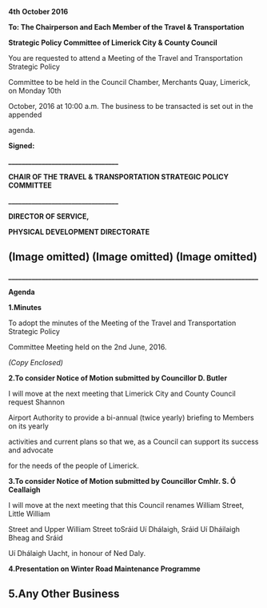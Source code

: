 **4th** **October 2016**

**To: The Chairperson and Each Member of the Travel & Transportation**

**Strategic Policy Committee of Limerick City & County Council**

You are requested to attend a Meeting of the Travel and Transportation Strategic Policy

Committee to be held in the Council Chamber, Merchants Quay, Limerick, on Monday 10th

October, 2016 at 10:00 a.m. The business to be transacted is set out in the appended

agenda.

**Signed:**

**\_\_\_\_\_\_\_\_\_\_\_\_\_\_\_\_\_\_\_\_\_\_\_\_\_\_\_\_\_\_\_\_\_**

**CHAIR OF THE TRAVEL & TRANSPORTATION STRATEGIC POLICY COMMITTEE**

**\_\_\_\_\_\_\_\_\_\_\_\_\_\_\_\_\_\_\_\_\_\_\_\_\_\_\_\_\_\_\_\_\_**

**DIRECTOR OF SERVICE,**

**PHYSICAL DEVELOPMENT DIRECTORATE**

(Image omitted)
(Image omitted)
(Image omitted)
---
**\_\_\_\_\_\_\_\_\_\_\_\_\_\_\_\_\_\_\_\_\_\_\_\_\_\_\_\_\_\_\_\_\_\_\_\_\_\_\_\_\_\_\_\_\_\_\_\_\_\_\_\_\_\_\_\_\_\_\_\_\_\_\_\_\_\_\_\_\_\_\_\_\_\_\_**

**Agenda**

**1.Minutes**

To adopt the minutes of the Meeting of the Travel and Transportation Strategic Policy

Committee Meeting held on the 2nd June, 2016.

*(Copy Enclosed)*

**2.To consider Notice of Motion submitted by Councillor D. Butler**

I will move at the next meeting that Limerick City and County Council request Shannon

Airport Authority to provide a bi-annual (twice yearly) briefing to Members on its yearly

activities and current plans so that we, as a Council can support its success and advocate

for the needs of the people of Limerick.

**3.To consider Notice of Motion submitted by Councillor Cmhlr. S. Ó Ceallaigh**

I will move at the next meeting that this Council renames William Street, Little William

Street and Upper William Street toSráid Uí Dhálaigh, Sráid Uí Dháilaigh Bheag and Sráid

Uí Dhálaigh Uacht, in honour of Ned Daly.

**4.Presentation on Winter Road Maintenance Programme**

**5.Any Other Business**
---
